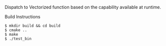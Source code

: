 Dispatch to Vectorized function based on the capability available at runtime.

Build Instructions

```
$ mkdir build && cd build
$ cmake ..
$ make
$ ./test_bin
```

